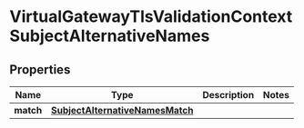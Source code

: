

# VirtualGatewayTlsValidationContextSubjectAlternativeNames


## Properties

| Name | Type | Description | Notes |
|------------ | ------------- | ------------- | -------------|
|**match** | [**SubjectAlternativeNamesMatch**](SubjectAlternativeNamesMatch.md) |  |  |



